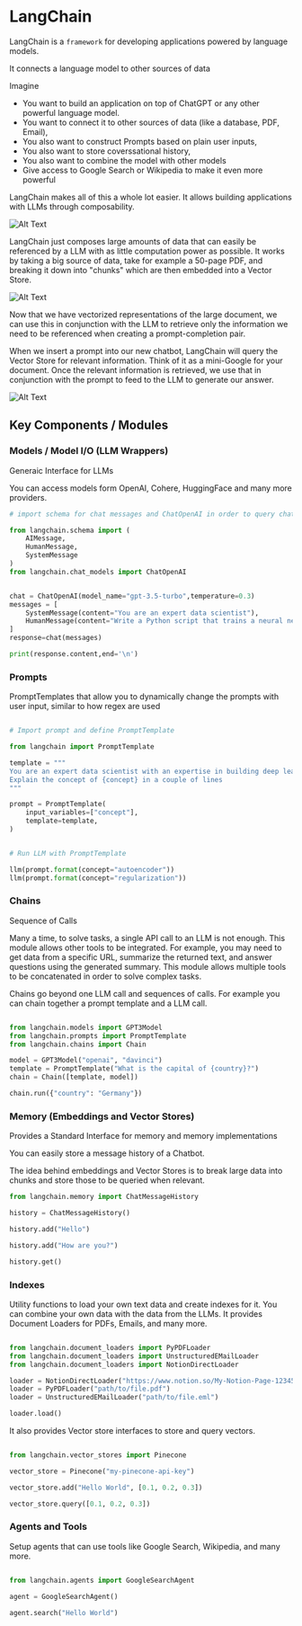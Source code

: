 # LangChain

LangChain is a `framework` for developing applications powered by language models.

It connects a language model to other sources of data

Imagine

- You want to build an application on top of ChatGPT or any other powerful language model.
- You want to connect it to other sources of data (like a database, PDF, Email),
- You also want to construct Prompts based on plain user inputs,
- You also want to store coverssational history,
- You also want to combine the model with other models
- Give access to Google Search or Wikipedia to make it even more powerful

LangChain makes all of this a whole lot easier. It allows building applications with LLMs through composability.

![Alt Text](images/LangChain1.png)

LangChain just composes large amounts of data that can easily be referenced by a LLM with as little computation power as possible. It works by taking a big source of data, take for example a 50-page PDF, and breaking it down into "chunks" which are then embedded into a Vector Store.

![Alt Text](images/LangChain2.png)

Now that we have vectorized representations of the large document, we can use this in conjunction with the LLM to retrieve only the information we need to be referenced when creating a prompt-completion pair.

When we insert a prompt into our new chatbot, LangChain will query the Vector Store for relevant information. Think of it as a mini-Google for your document. Once the relevant information is retrieved, we use that in conjunction with the prompt to feed to the LLM to generate our answer.

![Alt Text](images/LangChain3.png)

## Key Components / Modules

### Models / Model I/O (LLM Wrappers)

Generaic Interface for LLMs

You can access models form OpenAI, Cohere, HuggingFace and many more providers.

```python
# import schema for chat messages and ChatOpenAI in order to query chatmodels GPT-3.5-turbo or GPT-4

from langchain.schema import (
    AIMessage,
    HumanMessage,
    SystemMessage
)
from langchain.chat_models import ChatOpenAI


chat = ChatOpenAI(model_name="gpt-3.5-turbo",temperature=0.3)
messages = [
    SystemMessage(content="You are an expert data scientist"),
    HumanMessage(content="Write a Python script that trains a neural network on simulated data ")
]
response=chat(messages)

print(response.content,end='\n')
```

### Prompts

PromptTemplates that allow you to dynamically change the prompts with user input, similar to how regex are used

```python

# Import prompt and define PromptTemplate

from langchain import PromptTemplate

template = """
You are an expert data scientist with an expertise in building deep learning models.
Explain the concept of {concept} in a couple of lines
"""

prompt = PromptTemplate(
    input_variables=["concept"],
    template=template,
)


# Run LLM with PromptTemplate

llm(prompt.format(concept="autoencoder"))
llm(prompt.format(concept="regularization"))

```

### Chains

Sequence of Calls

Many a time, to solve tasks, a single API call to an LLM is not enough. This module allows other tools to be integrated. For example, you may need to get data from a specific URL, summarize the returned text, and answer questions using the generated summary. This module allows multiple tools to be concatenated in order to solve complex tasks.

Chains go beyond one LLM call and sequences of calls. For example you can chain together a prompt template and a LLM call.

```python

from langchain.models import GPT3Model
from langchain.prompts import PromptTemplate
from langchain.chains import Chain

model = GPT3Model("openai", "davinci")
template = PromptTemplate("What is the capital of {country}?")
chain = Chain([template, model])

chain.run({"country": "Germany"})
```

### Memory (Embeddings and Vector Stores)

Provides a Standard Interface for memory and memory implementations

You can easily store a message history of a Chatbot.

The idea behind embeddings and Vector Stores is to break large data into chunks and store those to be queried when relevant.

```python
from langchain.memory import ChatMessageHistory

history = ChatMessageHistory()

history.add("Hello")

history.add("How are you?")

history.get()
```

### Indexes

Utility functions to load your own text data and create indexes for it.
You can combine your own data with the data from the LLMs.
It provides Document Loaders for PDFs, Emails, and many more.

```python

from langchain.document_loaders import PyPDFLoader
from langchain.document_loaders import UnstructuredEMailLoader
from langchain.document_loaders import NotionDirectLoader

loader = NotionDirectLoader("https://www.notion.so/My-Notion-Page-123456789")
loader = PyPDFLoader("path/to/file.pdf")
loader = UnstructuredEMailLoader("path/to/file.eml")

loader.load()

```

It also provides Vector store interfaces to store and query vectors.

```python

from langchain.vector_stores import Pinecone

vector_store = Pinecone("my-pinecone-api-key")

vector_store.add("Hello World", [0.1, 0.2, 0.3])

vector_store.query([0.1, 0.2, 0.3])

```

### Agents and Tools

Setup agents that can use tools like Google Search, Wikipedia, and many more.

```python

from langchain.agents import GoogleSearchAgent

agent = GoogleSearchAgent()

agent.search("Hello World")

```
